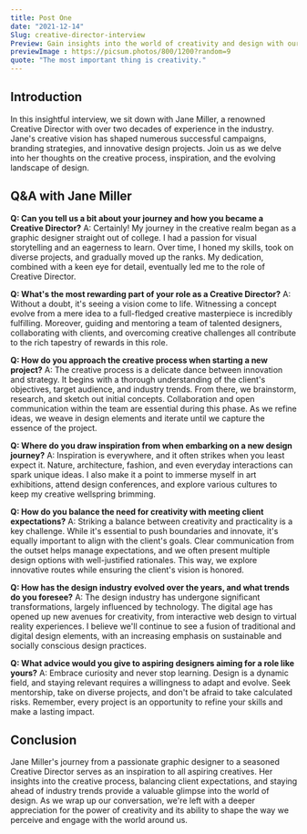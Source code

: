 ```yaml
---
title: Post One
date: "2021-12-14"
Slug: creative-director-interview
Preview: Gain insights into the world of creativity and design with our exclusive interview with a seasoned Creative Director.
previewImage : https://picsum.photos/800/1200?random=9
quote: "The most important thing is creativity."
---
```

## Introduction

In this insightful interview, we sit down with Jane Miller, a renowned Creative Director with over two decades of experience in the industry. Jane's creative vision has shaped numerous successful campaigns, branding strategies, and innovative design projects. Join us as we delve into her thoughts on the creative process, inspiration, and the evolving landscape of design.

## Q&A with Jane Miller

**Q: Can you tell us a bit about your journey and how you became a Creative Director?**
A: Certainly! My journey in the creative realm began as a graphic designer straight out of college. I had a passion for visual storytelling and an eagerness to learn. Over time, I honed my skills, took on diverse projects, and gradually moved up the ranks. My dedication, combined with a keen eye for detail, eventually led me to the role of Creative Director.

**Q: What's the most rewarding part of your role as a Creative Director?**
A: Without a doubt, it's seeing a vision come to life. Witnessing a concept evolve from a mere idea to a full-fledged creative masterpiece is incredibly fulfilling. Moreover, guiding and mentoring a team of talented designers, collaborating with clients, and overcoming creative challenges all contribute to the rich tapestry of rewards in this role.

**Q: How do you approach the creative process when starting a new project?**
A: The creative process is a delicate dance between innovation and strategy. It begins with a thorough understanding of the client's objectives, target audience, and industry trends. From there, we brainstorm, research, and sketch out initial concepts. Collaboration and open communication within the team are essential during this phase. As we refine ideas, we weave in design elements and iterate until we capture the essence of the project.

**Q: Where do you draw inspiration from when embarking on a new design journey?**
A: Inspiration is everywhere, and it often strikes when you least expect it. Nature, architecture, fashion, and even everyday interactions can spark unique ideas. I also make it a point to immerse myself in art exhibitions, attend design conferences, and explore various cultures to keep my creative wellspring brimming.

**Q: How do you balance the need for creativity with meeting client expectations?**
A: Striking a balance between creativity and practicality is a key challenge. While it's essential to push boundaries and innovate, it's equally important to align with the client's goals. Clear communication from the outset helps manage expectations, and we often present multiple design options with well-justified rationales. This way, we explore innovative routes while ensuring the client's vision is honored.

**Q: How has the design industry evolved over the years, and what trends do you foresee?**
A: The design industry has undergone significant transformations, largely influenced by technology. The digital age has opened up new avenues for creativity, from interactive web design to virtual reality experiences. I believe we'll continue to see a fusion of traditional and digital design elements, with an increasing emphasis on sustainable and socially conscious design practices.

**Q: What advice would you give to aspiring designers aiming for a role like yours?**
A: Embrace curiosity and never stop learning. Design is a dynamic field, and staying relevant requires a willingness to adapt and evolve. Seek mentorship, take on diverse projects, and don't be afraid to take calculated risks. Remember, every project is an opportunity to refine your skills and make a lasting impact.

## Conclusion

Jane Miller's journey from a passionate graphic designer to a seasoned Creative Director serves as an inspiration to all aspiring creatives. Her insights into the creative process, balancing client expectations, and staying ahead of industry trends provide a valuable glimpse into the world of design. As we wrap up our conversation, we're left with a deeper appreciation for the power of creativity and its ability to shape the way we perceive and engage with the world around us.
